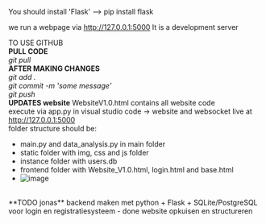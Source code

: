 You should install 'Flask'
--> pip install flask

we run a webpage via http://127.0.0.1:5000
It is a development server

TO USE GITHUB<br>
**PULL CODE**<br>
_git pull_<br>
**AFTER MAKING CHANGES**<br>
  _git add ._<br>
  _git commit -m 'some message'_<br>
  _git push_<br>
**UPDATES website**
WebsiteV1.0.html contains all website code<br>
execute via app.py in visual studio code -> website and websocket live at http://127.0.0.1:5000<br>
folder structure should be:<br>
- main.py and data_analysis.py in main folder<br>
- static folder with img, css and js folder<br>
- instance folder with users.db<br>
- frontend folder with Website_V1.0.html, login.html and base.html<br>
- ![image](https://github.ugent.be/audlbeke/Sport_Gand_Adaptive/assets/18048/19594795-e906-4eb6-9969-5b74d2770633)<br>
<br>
**TODO jonas**
backend maken met python + Flask + SQLite/PostgreSQL voor login en registratiesysteem - done
website opkuisen en structureren
